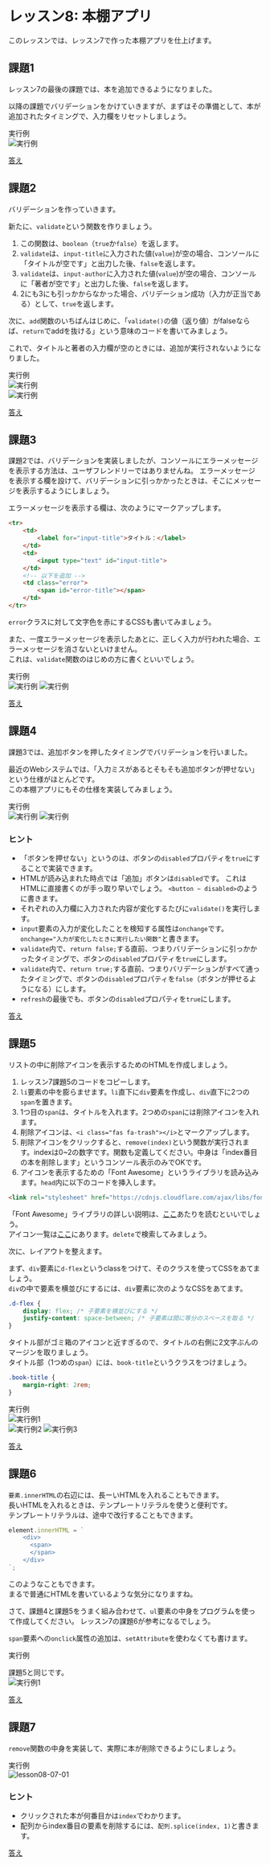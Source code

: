 # レッスン8: 本棚アプリ
このレッスンでは、レッスン7で作った本棚アプリを仕上げます。

## 課題1

レッスン7の最後の課題では、本を追加できるようになりました。

以降の課題でバリデーションをかけていきますが、まずはその準備として、本が追加されたタイミングで、入力欄をリセットしましょう。

実行例  
![実行例](assets/movgif/lesson08-01-01.gif)

[答え](samples/lesson08/lesson08-01.html)

## 課題2

バリデーションを作っていきます。

新たに、`validate`という関数を作りましょう。

1. この関数は、`boolean`（`true`か`false`）を返します。
2. `validate`は、`input-title`に入力された値(`value`)が空の場合、コンソールに「タイトルが空です」と出力した後、`false`を返します。
3. `validate`は、`input-author`に入力された値(`value`)が空の場合、コンソールに「著者が空です」と出力した後、`false`を返します。
4. 2にも3にも引っかからなかった場合、バリデーション成功（入力が正当である）として、`true`を返します。

次に、`add`関数のいちばんはじめに、「`validate()`の値（返り値）がfalseならば、`return`でaddを抜ける」という意味のコードを書いてみましょう。

これで、タイトルと著者の入力欄が空のときには、追加が実行されないようになりました。

実行例  
![実行例](assets/images/lesson07-01-01.png)  
![実行例](assets/images/lesson07-01-02.png)

[答え](samples/lesson08/lesson08-02.html)

## 課題3

課題2では、バリデーションを実装しましたが、コンソールにエラーメッセージを表示する方法は、ユーザフレンドリーではありませんね。
エラーメッセージを表示する欄を設けて、バリデーションに引っかかったときは、そこにメッセージを表示するようにしましょう。

エラーメッセージを表示する欄は、次のようにマークアップします。

```html
<tr>
    <td>
        <label for="input-title">タイトル：</label>
    </td>
    <td>
        <input type="text" id="input-title">
    </td>
    <!-- 以下を追加 -->
    <td class="error">
        <span id="error-title"></span>
    </td>
</tr>
```

`error`クラスに対して文字色を赤にするCSSも書いてみましょう。

また、一度エラーメッセージを表示したあとに、正しく入力が行われた場合、エラーメッセージを消さないといけません。  
これは、`validate`関数のはじめの方に書くといいでしょう。

実行例  
![実行例](assets/images/lesson07-03-01.png)
![実行例](assets/images/lesson07-03-02.png)

[答え](samples/lesson08/lesson08-03.html)

## 課題4

課題3では、追加ボタンを押したタイミングでバリデーションを行いました。

最近のWebシステムでは、「入力ミスがあるとそもそも追加ボタンが押せない」という仕様がほとんどです。  
この本棚アプリにもその仕様を実装してみましょう。

実行例  
![実行例](assets/images/lesson07-04-01.png)
![実行例](assets/images/lesson07-04-02.png)

### ヒント

* 「ボタンを押せない」というのは、ボタンの`disabled`プロパティを`true`にすることで実装できます。
* HTMLが読み込まれた時点では「追加」ボタンは`disabled`です。  これはHTMLに直接書くのが手っ取り早いでしょう。  `<button ~ disabled>`のように書きます。
* それぞれの入力欄に入力された内容が変化するたびに`validate()`を実行します。
* `input`要素の入力が変化したことを検知する属性は`onchange`です。`onchange="入力が変化したときに実行したい関数"`と書きます。
* `validate`内で、`return false;`する直前、つまりバリデーションに引っかかったタイミングで、ボタンの`disabled`プロパティを`true`にします。
* `validate`内で、`return true;`する直前、つまりバリデーションがすべて通ったタイミングで、ボタンの`disabled`プロパティを`false`（ボタンが押せるようになる）にします。
* `refresh`の最後でも、ボタンの`disabled`プロパティを`true`にします。

[答え](samples/lesson08/lesson08-04.html)

## 課題5

リストの中に削除アイコンを表示するためのHTMLを作成しましょう。

1. レッスン7課題5のコードをコピーします。
2. `li`要素の中を膨らませます。`li`直下に`div`要素を作成し、`div`直下に2つの`span`を置きます。
3. 1つ目の`span`は、タイトルを入れます。2つめの`span`には削除アイコンを入れます。
4. 削除アイコンは、`<i class="fas fa-trash"></i>`とマークアップします。
5. 削除アイコンをクリックすると、`remove(index)`という関数が実行されます。indexは0~2の数字です。関数も定義してください。中身は「index番目の本を削除します」というコンソール表示のみでOKです。
6. アイコンを表示するための「Font Awesome」というライブラリを読み込みます。`head`内に以下のコードを挿入します。

```html
<link rel="stylesheet" href="https://cdnjs.cloudflare.com/ajax/libs/font-awesome/5.11.2/css/all.min.css">
```

「Font Awesome」ライブラリの詳しい説明は、[ここ](https://dev.to/weeb/font-awesome-guide-and-useful-tricks-you-might-ve-not-known-about-until-now-o15)あたりを読むといいでしょう。  
アイコン一覧は[ここ](https://fontawesome.com/icons?d=gallery&m=free)にあります。`delete`で検索してみましょう。

次に、レイアウトを整えます。

まず、`div`要素に`d-flex`というclassをつけて、そのクラスを使ってCSSをあてましょう。  
`div`の中で要素を横並びにするには、`div`要素に次のようなCSSをあてます。

```css
.d-flex {
    display: flex; /* 子要素を横並びにする */
    justify-content: space-between; /* 子要素は間に等分のスペースを取る */
}
```

タイトル部がゴミ箱のアイコンと近すぎるので、タイトルの右側に2文字ぶんのマージンを取りましょう。  
タイトル部（1つめの`span`）には、`book-title`というクラスをつけましょう。

```css
.book-title {
    margin-right: 2rem;
}
```

実行例  
![実行例1](assets/images/lesson08-05-01.png)  
![実行例2](assets/images/lesson08-05-02.png)
![実行例3](assets/images/lesson08-05-03.png)

[答え](samples/lesson08/lesson08-05.html)

## 課題6

`要素.innerHTML`の右辺には、長ーいHTMLを入れることもできます。  
長いHTMLを入れるときは、テンプレートリテラルを使うと便利です。  
テンプレートリテラルは、途中で改行することもできます。

```javascript
element.innerHTML = `
    <div>
      <span>
      </span>
    </div>
`;
```
このようなこともできます。  
まるで普通にHTMLを書いているような気分になりますね。

さて、課題4と課題5をうまく組み合わせて、`ul`要素の中身をプログラムを使って作成してください。
レッスン7の課題6が参考になるでしょう。

`span`要素への`onclick`属性の追加は、`setAttribute`を使わなくても書けます。

実行例

課題5と同じです。  
![実行例1](assets/images/lesson08-05-01.png)

[答え](samples/lesson08/lesson08-06.html)

## 課題7

`remove`関数の中身を実装して、実際に本が削除できるようにしましょう。

実行例  
![lesson08-07-01](assets/movgif/lesson08-07-01.gif)


### ヒント

* クリックされた本が何番目かは`index`でわかります。
* 配列からindex番目の要素を削除するには、`配列.splice(index, 1)`と書きます。

[答え](samples/lesson08/lesson08-07.html)
